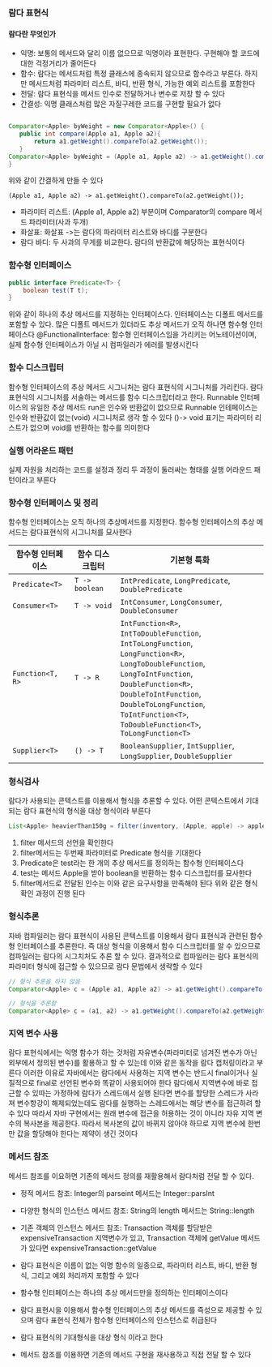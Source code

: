### 람다 표현식

#### 람다란 무엇인가

- 익명: 보통의 메서드와 달리 이름 없으므로 익명이라 표현한다. 구현해야 할 코드에 대한 걱정거리가 줄어든다
- 함수: 람다는 메서드처럼 특정 클래스에 종속되지 않으므로 함수라고 부른다. 하지만 메서드처럼 파라미터 리스트, 바디, 반환 형식, 가능한 예외 리스트를 포함한다
- 전달: 람다 표현식을 메서드 인수로 전달하거나 변수로 저장 할 수 있다
- 간결성: 익명 클래스처럼 많은 자질구레한 코드를 구현할 필요가 없다

```java

Comparator<Apple> byWeight = new Comparator<Apple>() {
   public int compare(Apple a1, Apple a2){
       return a1.getWeight().compareTo(a2.getWeight());
   }
Comparator<Apple> byWeight = (Apple a1, Apple a2) -> a1.getWeight().compareTo(a2.getWeight());
}

```
위와 같이 간결하게 만들 수 있다

```
(Apple a1, Apple a2) -> a1.getWeight().compareTo(a2.getWeight());
```
- 파라미터 리스트: (Apple a1, Apple a2) 부분이며 Comparator의 compare 메서드 파라미터(사과 두개)
- 화살표: 화살표 ->는 람다의 파라미터 리스트와 바디를 구분한다
- 람다 바디: 두 사과의 무게를 비교한다. 람다의 반환값에 해당하는 표현식이다


### 함수형 인터페이스

```java
public interface Predicate<T> {
    boolean test(T t);
}
```
위와 같이 하나의 추상 메서드를 지정하는 인터페이스다. 인터페이스는 디폴트 메서드를 포함할 수 있다. 많은 디폴트 메서드가 있더라도 추상 메서드가 오직 하나면 함수형 인터페이스다
@Functionallnterface: 함수형 인터페이스임을 가리키는 어노테이션이며, 실제 함수형 인터페이스가 아닐 시 컴파일러가 에러를 발생시킨다

### 함수 디스크립터

함수형 인터페이스의 추상 메서드 시그니처는 람다 표현식의 시그니처를 가리킨다. 람다 표현식의 시그니처를 서술하는 메서드를 함수 디스크립터라고 한다.
Runnable 인터페이스의 유일한 추상 메서드 run은 인수와 반환값이 없으므로 Runnable 인테페이스는 인수와 반환값이 없는(void) 시그니처로 생각 할 수 있다
()-> void 표기는 파라미터 리스트가 없으며 void를 반환하는 함수를 의미한다


### 실행 어라운드 패턴
실제 자원을 처리하는 코드를 설정과 정리 두 과정이 둘러싸는 형태를 실행 어라운드 패턴이라고 부른다

### 항수형 인터페이스 및 정리

함수형 인터페이스는 오직 하나의 추상메서드를 지정한다. 함수형 인터페이스의 추상 메서드는 람다표현식의 시그니처를 묘사한다

| 함수형 인터페이스        | 함수 디스크립터       | 기본형 특화                                                                                          |
|-------------------------|----------------------|------------------------------------------------------------------------------------------------------|
| `Predicate<T>`          | `T -> boolean`       | `IntPredicate`, `LongPredicate`, `DoublePredicate`                                                  |
| `Consumer<T>`           | `T -> void`          | `IntConsumer`, `LongConsumer`, `DoubleConsumer`                                                     |
| `Function<T, R>`        | `T -> R`             | `IntFunction<R>`, `IntToDoubleFunction`, `IntToLongFunction`,<br>`LongFunction<R>`, `LongToDoubleFunction`, `LongToIntFunction`,<br>`DoubleFunction<R>`, `DoubleToIntFunction`, `DoubleToLongFunction`,<br>`ToIntFunction<T>`, `ToDoubleFunction<T>`, `ToLongFunction<T>` |
| `Supplier<T>`           | `() -> T`            | `BooleanSupplier`, `IntSupplier`, `LongSupplier`, `DoubleSupplier`                                  |



### 형식검사

람다가 사용되는 콘텍스트를 이용해서 형식을 추론할 수 있다. 어떤 콘텍스트에서 기대되는 람다 표현식의 형식을 대상 형식이라 부른다

```java
List<Apple> heavierThan150g = filter(inventory, (Apple, apple) -> apple.getWeight() > 150);
```

1. filter 메서드의 선언을 확인한다
2. filter메서드는 두번째 파라미터로 Predicate<Apple> 형식을 기대한다
3. Predicate<Apple>은 test라는 한 개의 추상 메서드를 정의하는 함수형 인터페이스다
4. test는 메서드 Apple을 받아 boolean을 반환하는 함수 디스크립터를 묘사한다
5. filter메서드로 전달된 인수는 이와 같은 요구사항을 만족해야 된다
위와 같은 형식 확인 과정이 진행 된다


### 형식추론

자바 컴파일러는 람다 표현식이 사용된 콘텍스트를 이용해서 람다 표현식과 관련된 함수형 인터페이스를 추론한다. 즉 대상 형식을 이용해서 함수 디스크립터를 알 수 있으므로 컴파일러는 람다의 시그치처도 추론 할 수 있다.
결과적으로 컴파일러는 람다 표현식의 파라미터 형식에 접근할 수 있으므로 람다 문법에서 생략할 수 있다

```java
// 형식 추론을 하지 않음
Comparator<Apple> c = (Apple a1, Apple a2) -> a1.getWeight().compareTo(a2.getWeight());

// 형식을 추론함
Comparator<Apple> c = (a1, a2) -> a1.getWeight().compareTo(a2.getWeight());

```

### 지역 변수 사용

람다 표현식에서는 익명 함수가 하는 것처럼 자유변수(파라미터로 넘겨진 변수가 아닌 외부에서 정의된 변수)를 활용하고 할 수 있는데 이와 같은 동작을 람다 캡처링이라고 부른다
이러한 이유로 자바에서는 람다에서 사용하는 지역 변수는 반드시 final이거나 실질적으로 final로 선언된 변수와 똑같이 사용되어야 한다
람다에서 지역변수에 바로 접근할 수 있따는 가정하에 람다가 스레드에서 실행 된다면 변수를 할당한 스레드가 사라져 변수항강이 해제되었는데도 람다를 실행하는 스레드에서는 해당 변수를 접근하려 할 수 있다
따라서 자바 구현에서는 원래 변수에 접근을 허용하는 것이 아니라 자유 지역 변수의 복사본을 제공한다. 따라서 복사본의 값이 바뀌지 않아야 하므로 지역 변수에 한번만 값을 할당해야 한다는 제약이 생긴 것이다


### 메서드 참조
메서드 참조를 이요하면 기존의 메서드 정의를 재활용해서 람다처럼 전달 할 수 있다.

- 정적 메서드 참조: Integer의 parseint 메서드는 Integer::parsInt
- 다양한 형식의 인스턴스 메서드 참조: String의 length 메서드는 String::length
- 기존 객체의 인스턴스 메서드 참조: Transaction 객체를 할당받은 expensiveTransaction 지역변수가 있고, Transaction 객체에 getValue 메서드가 있다면 expensiveTransaction::getValue


- 람다 표현식은 이름이 없는 익명 함수의 일종으로, 파라미터 리스트, 바디, 반환 형식, 그리고 예외 처리까지 포함할 수 있다
- 함수형 인터페이스는 하나의 추상 메서드만을 정의하는 인터페이스이다
- 람다 표현시을 이용해서 함수형 인터페이스의 추상 메서드를 즉성으로 제공할 수 있으며 람다 표현식 전체가 함수형 인터페이스의 인스턴스로 취급된다
- 람다 표현식의 기대형식을 대상 형식 이라고 한다
- 메서드 참조를 이용하면 기존의 메서드 구현을 재사용하고 직접 전달 할 수 있다